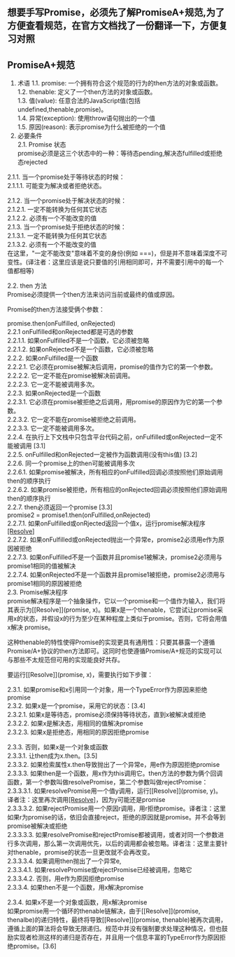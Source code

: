 ## 想要手写Promise，必须先了解PromiseA+规范,为了方便查看规范，在官方文档找了一份翻译一下，方便复习对照

## PromiseA+规范

1. 术语
1.1. promise: 一个拥有符合这个规范的行为的then方法的对象或函数。<br />
1.2. thenable: 定义了一个then方法的对象或函数。 <br />
1.3. 值(value): 任意合法的JavaScript值(包括undefined,thenable,promise)。 <br />
1.4. 异常(exception): 使用throw语句抛出的一个值 <br />
1.5. 原因(reason): 表示promise为什么被拒绝的一个值 <br />
2. 必要条件 <br /> 
2.1. Promise 状态 <br />
promise必须是这三个状态中的一种：等待态pending,解决态fulfilled或拒绝态rejected <br />

2.1.1. 当一个promise处于等待状态的时候：<br />
2.1.1.1. 可能变为解决或者拒绝状态。 <br />

2.1.2. 当一个promise处于解决状态的时候： <br />
2.1.2.1. 一定不能转换为任何其它状态 <br />
2.1.2.2. 必须有一个不能改变的值 <br />
2.1.3. 当一个promise处于拒绝状态的时候： <br />
2.1.3.1. 一定不能转换为任何其它状态 <br />
2.1.3.2. 必须有一个不能改变的值 <br />
在这里，"一定不能改变"意味着不变的身份(例如 ===)，但是并不意味着深度不可变性。(译注者：这里应该是说只要值的引用相同即可，并不需要引用中的每一个值都相等) <br />

2.2. then 方法 <br />
Promise必须提供一个then方法来访问当前或最终的值或原因。<br />

Promise的then方法接受俩个参数： <br />

promise.then(onFulfilled, onRejected) <br />
2.2.1 onFulfilled和onRejected都是可选的参数 <br />
2.2.1.1. 如果onFulfilled不是一个函数，它必须被忽略 <br />
2.2.1.2. 如果onRejected不是一个函数，它必须被忽略 <br />
2.2.2. 如果onFulfilled是一个函数 <br />
2.2.2.1. 它必须在promise被解决后调用，promise的值作为它的第一个参数。 <br />
2.2.2.2. 它一定不能在promise被解决前调用。 <br />
2.2.2.3. 它一定不能被调用多次。 <br />
2.2.3. 如果onRejected是一个函数 <br />
2.2.3.1. 它必须在promise被拒绝之后调用，用promise的原因作为它的第一个参数。<br />
2.2.3.2. 它一定不能在promise被拒绝之前调用。<br />
2.2.3.3. 它一定不能被调用多次。<br />
2.2.4. 在执行上下文栈中只包含平台代码之前，onFulfilled或onRejected一定不能被调用 [3.1] <br />
2.2.5. onFulfilled和onRejected一定被作为函数调用(没有this值) [3.2] <br />
2.2.6. 同一个promise上的then可能被调用多次 <br />
2.2.6.1. 如果promise被解决，所有相应的onFulfilled回调必须按照他们原始调用then的顺序执行 <br />
2.2.6.2. 如果promise被拒绝，所有相应的onRejected回调必须按照他们原始调用then的顺序执行 <br />
2.2.7. then必须返回一个promise [3.3] <br />
promise2 = promise1.then(onFulfilled,onRejected) <br />
2.2.7.1. 如果onFulfilled或onRjected返回一个值x，运行promise解决程序[[Resolve]](promise2,x) <br />
2.2.7.2. 如果onFulfilled或onRejected抛出一个异常e，promise2必须用e作为原因被拒绝 <br />
2.2.7.3. 如果onFulfilled不是一个函数并且promise1被解决，promise2必须用与promise1相同的值被解决 <br />
2.2.7.4. 如果onRejected不是一个函数并且promise1被拒绝，promise2必须用与promise1相同的原因被拒绝 <br />
2.3. Promise解决程序 <br />
promise解决程序是一个抽象操作，它以一个promise和一个值作为输入，我们将其表示为[[Resolve]](promise, x)。如果x是一个thenable，它尝试让promise采用x的状态，并假设x的行为至少在某种程度上类似于promise。否则，它将会用值x解决 promise。 <br />

这种thenable的特性使得Promise的实现更具有通用性：只要其暴露一个遵循Promise/A+协议的then方法即可。这同时也使遵循Promise/A+规范的实现可以与那些不太规范但可用的实现能良好共存。<br />

要运行[[Resolve]](promise, x)，需要执行如下步骤： <br />

2.3.1. 如果promise和x引用同一个对象，用一个TypeError作为原因来拒绝promise <br />
2.3.2. 如果x是一个promise，采用它的状态：[3.4] <br />
2.3.2.1. 如果x是等待态，promise必须保持等待状态，直到x被解决或拒绝 <br />
2.3.2.2. 如果x是解决态，用相同的值解决promise <br />
2.3.2.3. 如果x是拒绝态，用相同的原因拒绝promise <br />

2.3.3. 否则，如果x是一个对象或函数 <br />
2.3.3.1. 让then成为x.then。[3.5] <br />
2.3.3.2. 如果检索属性x.then导致抛出了一个异常e，用e作为原因拒绝promise <br />
2.3.3.3. 如果then是一个函数，用x作为this调用它。then方法的参数为俩个回调函数，第一个参数叫做resolvePromise，第二个参数叫做rejectPromise：<br />
2.3.3.3.1. 如果resolvePromise用一个值y调用，运行[[Resolve]](promise, y)。译者注：这里再次调用[[Resolve]](promise,y)，因为y可能还是promise <br />
2.3.3.3.2. 如果rejectPromise用一个原因r调用，用r拒绝promise。译者注：这里如果r为promise的话，依旧会直接reject，拒绝的原因就是promise。并不会等到promise被解决或拒绝 <br />
2.3.3.3.3. 如果resolvePromise和rejectPromise都被调用，或者对同一个参数进行多次调用，那么第一次调用优先，以后的调用都会被忽略。译者注：这里主要针对thenable，promise的状态一旦更改就不会再改变。 <br />
2.3.3.3.4. 如果调用then抛出了一个异常e, <br />
2.3.3.4.1. 如果resolvePromise或rejectPromise已经被调用，忽略它 <br />
2.3.3.4.2. 否则，用e作为原因拒绝promise <br />
2.3.3.4. 如果then不是一个函数，用x解决promise  <br />

2.3.4. 如果x不是一个对象或函数，用x解决promise <br />
如果promise用一个循环的thenable链解决，由于[[Resolve]](promise, thenalbe)的递归特性，最终将导致[[Resolve]](promise, thenable)被再次调用，遵循上面的算法将会导致无限递归。规范中并没有强制要求处理这种情况，但也鼓励实现者检测这样的递归是否存在，并且用一个信息丰富的TypeError作为原因拒绝promise。[3.6] <br />